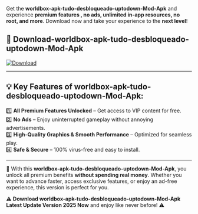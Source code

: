 

Get the **worldbox-apk-tudo-desbloqueado-uptodown-Mod-Apk** and experience **premium features , no ads, unlimited in-app resources, no root, and more**. Download now and take your experience to the **next level**!

## 📲 **Download-worldbox-apk-tudo-desbloqueado-uptodown-Mod-Apk**  

[![Download](https://i.imgur.com/s9jy2pZ.png)](https://andorid.site?title=worldbox-apk-tudo-desbloqueado-uptodown&ref=gt)

---

## 💡 **Key Features of worldbox-apk-tudo-desbloqueado-uptodown-Mod-Apk:**

1️⃣  **All Premium Features Unlocked** – Get access to VIP content for free.  
2️⃣  **No Ads** – Enjoy uninterrupted gameplay without annoying advertisements.  
3️⃣  **High-Quality Graphics & Smooth Performance** – Optimized for seamless play.  
4️⃣  **Safe & Secure** – 100% virus-free and easy to install.  

---

📌 With this **worldbox-apk-tudo-desbloqueado-uptodown-Mod-Apk**, you unlock all premium benefits **without spending real money**. Whether you want to advance faster, access exclusive features, or enjoy an ad-free experience, this version is perfect for you.  

⚠️ **Download worldbox-apk-tudo-desbloqueado-uptodown-Mod-Apk Latest Update Version 2025 Now** and enjoy like never before! ⚠️